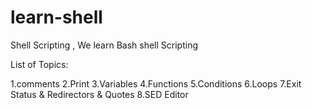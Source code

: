 # learn-shell

Shell Scripting , We learn Bash shell Scripting

List of Topics:

1.comments
2.Print
3.Variables
4.Functions
5.Conditions
6.Loops
7.Exit Status & Redirectors & Quotes
8.SED Editor

